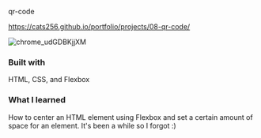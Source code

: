 qr-code

https://cats256.github.io/portfolio/projects/08-qr-code/

![chrome_udGDBKjjXM](https://github.com/cats256/portfolio/assets/59489624/12d34fb0-8fd6-4aff-ac40-3faae227189a)

### Built with

HTML, CSS, and Flexbox

### What I learned

How to center an HTML element using Flexbox and set a certain amount of space for an element. It's been a while so I forgot :)
